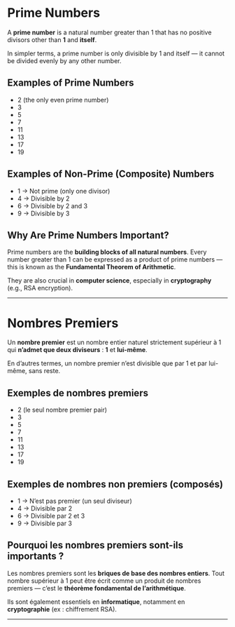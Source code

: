 # Prime Numbers

A **prime number** is a natural number greater than 1 that has no positive divisors other than **1** and **itself**.

In simpler terms, a prime number is only divisible by 1 and itself — it cannot be divided evenly by any other number.

## Examples of Prime Numbers

- 2 (the only even prime number)
- 3
- 5
- 7
- 11
- 13
- 17
- 19

## Examples of Non-Prime (Composite) Numbers

- 1 → Not prime (only one divisor)
- 4 → Divisible by 2
- 6 → Divisible by 2 and 3
- 9 → Divisible by 3

## Why Are Prime Numbers Important?

Prime numbers are the **building blocks of all natural numbers**. Every number greater than 1 can be expressed as a product of prime numbers — this is known as the **Fundamental Theorem of Arithmetic**.

They are also crucial in **computer science**, especially in **cryptography** (e.g., RSA encryption).

---
# Nombres Premiers

Un **nombre premier** est un nombre entier naturel strictement supérieur à 1 qui **n’admet que deux diviseurs** : **1** et **lui-même**.

En d’autres termes, un nombre premier n’est divisible que par 1 et par lui-même, sans reste.

## Exemples de nombres premiers

- 2 (le seul nombre premier pair)
- 3
- 5
- 7
- 11
- 13
- 17
- 19

## Exemples de nombres non premiers (composés)

- 1 → N’est pas premier (un seul diviseur)
- 4 → Divisible par 2
- 6 → Divisible par 2 et 3
- 9 → Divisible par 3

## Pourquoi les nombres premiers sont-ils importants ?

Les nombres premiers sont les **briques de base des nombres entiers**. Tout nombre supérieur à 1 peut être écrit comme un produit de nombres premiers — c’est le **théorème fondamental de l’arithmétique**.

Ils sont également essentiels en **informatique**, notamment en **cryptographie** (ex : chiffrement RSA).

---
